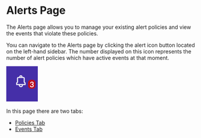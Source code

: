# Alerts Page

The Alerts page allows you to manage your existing alert policies and view the events that violate these policies.

Yoıu can navigate to the Alerts page by clicking the alert icon button located on the left-hand sidebar. The number displayed on this icon represents the number of alert policies which have active events at that moment.

![Alerts Icon Button](<../../.gitbook/assets/image (187).png>)

In this page there are two tabs:

* [Policies Tab](policies-tab.md)
* [Events Tab](events-tab.md)

